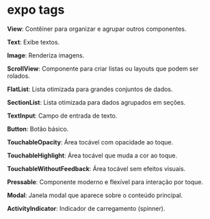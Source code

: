 # expo tags 
**View**: Contêiner para organizar e agrupar outros componentes.

**Text**: Exibe textos.

**Image**: Renderiza imagens.

**ScrollView**: Componente para criar listas ou layouts que podem ser rolados.

**FlatList**: Lista otimizada para grandes conjuntos de dados.

**SectionList**: Lista otimizada para dados agrupados em seções.

**TextInput**: Campo de entrada de texto.

**Button**: Botão básico.

**TouchableOpacity**: Área tocável com opacidade ao toque.

**TouchableHighlight**: Área tocável que muda a cor ao toque.

**TouchableWithoutFeedback**: Área tocável sem efeitos visuais.

**Pressable**: Componente moderno e flexível para interação por toque.

**Modal**: Janela modal que aparece sobre o conteúdo principal.

**ActivityIndicator**: Indicador de carregamento (spinner).